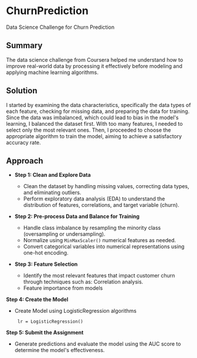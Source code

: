 # ChurnPrediction
Data Science Challenge for Churn Prediction

## Summary
The data science challenge from Coursera helped me understand how to improve real-world data by processing it effectively before modeling and applying machine learning algorithms.

## Solution
I started by examining the data characteristics, specifically the data types of each feature, checking for missing data, and preparing the data for training. Since the data was imbalanced, which could lead to bias in the model's learning, I balanced the dataset first. With too many features, I needed to select only the most relevant ones. Then, I proceeded to choose the appropriate algorithm to train the model, aiming to achieve a satisfactory accuracy rate.


## Approach
- **Step 1: Clean and Explore Data**

  - Clean the dataset by handling missing values, correcting data types, and eliminating outliers.
  - Perform exploratory data analysis (EDA) to understand the distribution of features, correlations, and target variable (churn).

- **Step 2: Pre-process Data and Balance for Training**

  - Handle class imbalance by resampling the minority class (oversampling or undersampling).
  - Normalize using ```MinMaxScaler()``` numerical features as needed.
  - Convert categorical variables into numerical representations using one-hot encoding.

- **Step 3: Feature Selection**

  - Identify the most relevant features that impact customer churn through techniques such as:
Correlation analysis.
  - Feature importance from models
    
**Step 4: Create the Model**
  - Create Model using LogisticRegression algorithms
    
    ``` lr = LogisticRegression()```
    
**Step 5: Submit the Assignment**

- Generate predictions and evaluate the model using the AUC score to determine the model's effectiveness.
